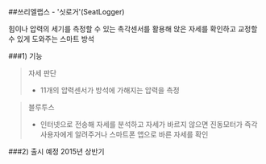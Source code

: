 ##쓰리엘랩스 -  '싯로거'(SeatLogger)

힘이나 압력의 세기를 측정할 수 있는 촉각센서를 활용해 앉은 자세를 확인하고
교정할 수 있게 도와주는 스마트 방석


###1) 기능
> 자세 판단
>- 11개의 압력센서가 방석에 가해지는 압력을 측정

> 블루투스
>- 인터넷으로 전송해 자세를 분석하고 자세가 바르지 않으면 진동모터가 즉각
사용자에게 알려주거나 스마트폰 앱으로 바른 자세를 확인

###2) 출시 예정
2015년 상반기
